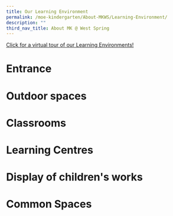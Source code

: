 ```yaml
---
title: Our Learning Environment
permalink: /moe-kindergarten/About-MKWS/Learning-Environment/
description: ""
third_nav_title: About MK @ West Spring
---
```

[Click for a virtual tour of our Learning Environments!](https://drive.google.com/file/d/1_ItdAwo8Rh_65LOXnYg-qwMld0DgVUBT/view?usp=share_link)

# Entrance

# Outdoor spaces

# Classrooms

# Learning Centres

# Display of children's works

# Common Spaces